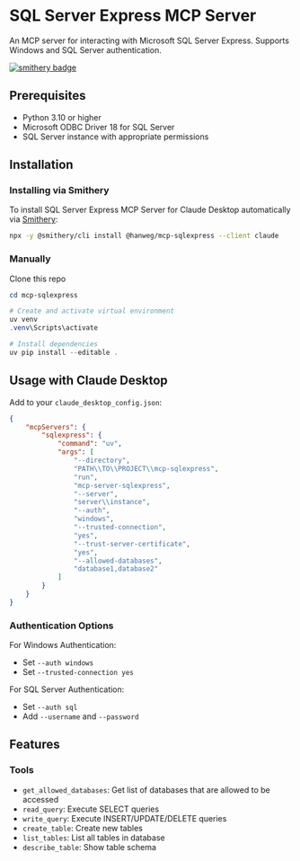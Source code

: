 # SQL Server Express MCP Server

An MCP server for interacting with Microsoft SQL Server Express. Supports Windows and SQL Server authentication.

[![smithery badge](https://smithery.ai/badge/@hanweg/mcp-sqlexpress)](https://smithery.ai/server/@hanweg/mcp-sqlexpress)

## Prerequisites

- Python 3.10 or higher
- Microsoft ODBC Driver 18 for SQL Server
- SQL Server instance with appropriate permissions

## Installation

### Installing via Smithery

To install SQL Server Express MCP Server for Claude Desktop automatically via [Smithery](https://smithery.ai/server/@hanweg/mcp-sqlexpress):

```bash
npx -y @smithery/cli install @hanweg/mcp-sqlexpress --client claude
```

### Manually
Clone this repo

```powershell
cd mcp-sqlexpress

# Create and activate virtual environment
uv venv
.venv\Scripts\activate

# Install dependencies
uv pip install --editable .
```

## Usage with Claude Desktop

Add to your `claude_desktop_config.json`:

```json
{
    "mcpServers": {
        "sqlexpress": {
            "command": "uv",
            "args": [
                "--directory",
                "PATH\\TO\\PROJECT\\mcp-sqlexpress",
                "run",
                "mcp-server-sqlexpress",
                "--server",
                "server\\instance",
                "--auth",
                "windows",
                "--trusted-connection",
                "yes",
                "--trust-server-certificate",
                "yes",
                "--allowed-databases",
                "database1,database2"
            ]
        }
    }
}
```

### Authentication Options

For Windows Authentication:
- Set `--auth windows`
- Set `--trusted-connection yes`

For SQL Server Authentication:
- Set `--auth sql`
- Add `--username` and `--password`

## Features

### Tools
- `get_allowed_databases`: Get list of databases that are allowed to be accessed
- `read_query`: Execute SELECT queries
- `write_query`: Execute INSERT/UPDATE/DELETE queries
- `create_table`: Create new tables
- `list_tables`: List all tables in database
- `describe_table`: Show table schema
